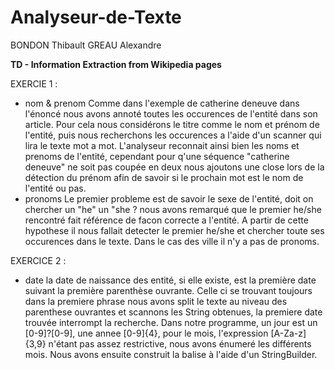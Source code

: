 # Analyseur-de-Texte

BONDON Thibault
GREAU Alexandre

______________TD - Information Extraction from Wikipedia pages______________


EXERCIE 1 :
  - nom & prenom
Comme dans l'exemple de catherine deneuve dans l'énoncé nous avons annoté toutes les occurences de l'entité dans son article.
Pour cela nous considérons le titre comme le nom et prénom de l'entité, puis nous recherchons les occurences a l'aide d'un scanner qui lira le texte mot a mot. L'analyseur reconnait ainsi bien les noms et prenoms de l'entité, cependant pour q'une séquence "catherine deneuve" ne soit pas coupée en deux nous ajoutons une close lors de la détection du prénom afin de savoir si le prochain mot est le nom de l'entité ou pas. 
  - pronoms
Le premier probleme est de savoir le sexe de l'entité, doit on chercher un "he" un "she ? nous avons remarqué que le premier he/she
rencontré fait référence de facon correcte a l'entité. A partir de cette hypothese il nous fallait detecter le premier he/she et 
chercher toute ses occurences dans le texte. Dans le cas des ville il n'y a pas de pronoms.

EXERCICE 2 :
  - date
la date de naissance des entité, si elle existe, est la première date suivant la première parenthèse ouvrante. Celle ci se trouvant toujours dans la premiere phrase nous avons split le texte au niveau des parenthese ouvrantes et scannons les String obtenues, la premiere date trouvée interrompt la recherche. Dans notre programme, un jour est un [0-9]?[0-9], une annee [0-9]{4}, pour le mois, l'expression [A-Za-z]{3,9} n'étant pas assez restrictive, nous avons énumeré les différents mois.
Nous avons ensuite construit la balise à l'aide d'un StringBuilder.
